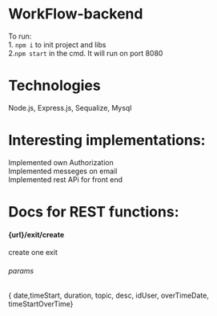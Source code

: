 # WorkFlow-backend
To run: <br> 1. `npm i` to init project and libs  <br> 2.`npm start` in the cmd. It will run on port 8080

# Technologies 
Node.js,
Express.js,
Sequalize,
Mysql

# Interesting implementations:
Implemented own Authorization<br>
Implemented messeges on email<br>
Implemented rest APi for front end<br>

# Docs for REST functions:



#### {url}/exit/create
create one exit <br> 
###### params
{ date,timeStart, duration, topic, desc, idUser, overTimeDate, timeStartOverTime}
